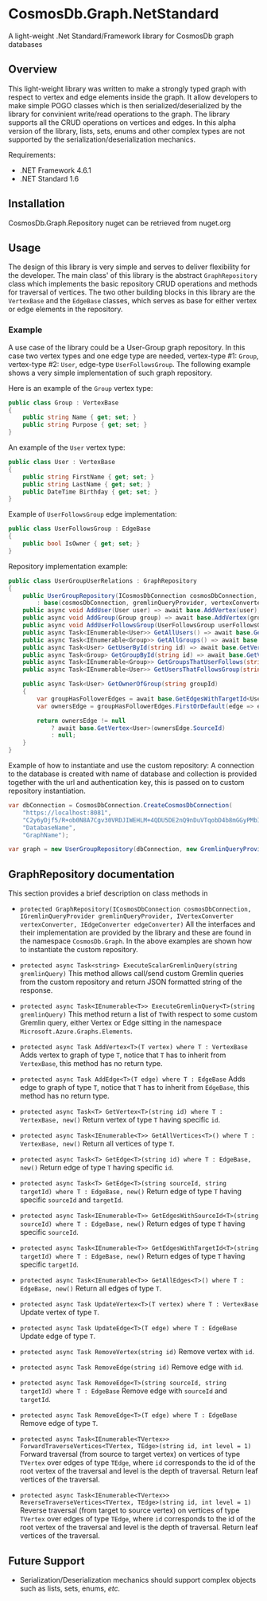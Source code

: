 # CosmosDb.Graph.NetStandard
A light-weight .Net Standard/Framework library for CosmosDb graph databases

## Overview
This light-weight library was written to make a strongly typed graph with respect to vertex and edge elements inside the graph. It allow developers to make simple POGO classes which is then serialized/deserialized by the library for convinient write/read operations to the graph. The library supports all the CRUD operations on vertices and edges. In this alpha version of the library, lists, sets, enums and other complex types are not supported by the serialization/deserialization mechanics.

Requirements:
+ .NET Framework 4.6.1
+ .NET Standard 1.6

## Installation
CosmosDb.Graph.Repository nuget can be retrieved from nuget.org

## Usage
The design of this library is very simple and serves to deliver flexibility for the developer. The main class' of this library is the abstract `GraphRepository` class which implements the basic repository CRUD operations and methods for traversal of vertices. The two other building blocks in this library are the `VertexBase` and the `EdgeBase` classes, which serves as base for either vertex or edge elements in the repository.

### Example
A use case of the library could be a User-Group graph repository. In this case two vertex types and one edge type are needed, vertex-type #1: `Group`, vertex-type #2: `User`, edge-type `UserFollowsGroup`. The following example shows a very simple implementation of such graph repository.

Here is an example of the `Group` vertex type:
```csharp
public class Group : VertexBase
{
    public string Name { get; set; }
    public string Purpose { get; set; }
}
```

An example of the `User` vertex type:
```csharp
public class User : VertexBase
{
    public string FirstName { get; set; }
    public string LastName { get; set; }
    public DateTime Birthday { get; set; }
}
```

Example of `UserFollowsGroup` edge implementation:
```csharp
public class UserFollowsGroup : EdgeBase
{
    public bool IsOwner { get; set; }
}
```

Repository implementation example:
```csharp
public class UserGroupUserRelations : GraphRepository
{
    public UserGroupRepository(ICosmosDbConnection cosmosDbConnection, IGremlinQueryProvider gremlinQueryProvider, IVertexConverter vertexConverter, IEdgeConverter edgeConverter) 
        : base(cosmosDbConnection, gremlinQueryProvider, vertexConverter, edgeConverter) {}
    public async void AddUser(User user) => await base.AddVertex(user);
    public async void AddGroup(Group group) => await base.AddVertex(group);
    public async void AddUserFollowsGroup(UserFollowsGroup userFollowsGroup) => await base.AddEdge(userFollowsGroup);
    public async Task<IEnumerable<User>> GetAllUsers() => await base.GetAllVertices<User>();
    public async Task<IEnumerable<Group>> GetAllGroups() => await base.GetAllVertices<Group>();
    public async Task<User> GetUserById(string id) => await base.GetVertex<User>(id);
    public async Task<Group> GetGroupById(string id) => await base.GetVertex<Group>(id);
    public async Task<IEnumerable<Group>> GetGroupsThatUserFollows(string userId) => await base.ForwardTraverseVertices<Group, UserFollowsGroup>(userId);
    public async Task<IEnumerable<User>> GetUsersThatFollowsGroup(string groupId) => await base.ReverseTraverseVertices<User, UserFollowsGroup>(groupId);

    public async Task<User> GetOwnerOfGroup(string groupId)
    {
        var groupHasFollowerEdges = await base.GetEdgesWithTargetId<UserFollowsGroup>(groupId);
        var ownersEdge = groupHasFollowerEdges.FirstOrDefault(edge => edge.IsOwner == true);

        return ownersEdge != null
            ? await base.GetVertex<User>(ownersEdge.SourceId)
            : null;
    }
}
```

Example of how to instantiate and use the custom repository:
A connection to the database is created with name of database and collection is provided together with the url and authentication key, this is passed on to custom repository instantiation.
```csharp
var dbConnection = CosmosDbConnection.CreateCosmosDbConnection(
    "https://localhost:8081",
    "C2y6yDjf5/R+ob0N8A7Cgv30VRDJIWEHLM+4QDU5DE2nQ9nDuVTqobD4b8mGGyPMbIZnqyMsEcaGQy67XIw/Jw==",
    "DatabaseName",
    "GraphName");

var graph = new UserGroupRepository(dbConnection, new GremlinQueryProvider(), new VertexConverter(), new EdgeConverter());
```

## GraphRepository documentation
This section provides a brief description on class methods in 

+ `protected GraphRepository(ICosmosDbConnection cosmosDbConnection, IGremlinQueryProvider gremlinQueryProvider, IVertexConverter vertexConverter, IEdgeConverter edgeConverter)`
   All the interfaces and their implementation are provided by the library and these are found in the namespace `CosmosDb.Graph`. In the above examples are shown how to instantiate the custom repository.

+ `protected async Task<string> ExecuteScalarGremlinQuery(string gremlinQuery)`
   This method allows call/send custom Gremlin queries from the custom repository and return JSON formatted string of the response.

+ `protected async Task<IEnumerable<T>> ExecuteGremlinQuery<T>(string gremlinQuery)`
   This method return a list of `T`with respect to some custom Gremlin query, either Vertex or Edge sittíng in the namespace `Microsoft.Azure.Graphs.Elements`.

+ `protected async Task AddVertex<T>(T vertex) where T : VertexBase`
   Adds vertex to graph of type `T`, notice that `T` has to inherit from `VertexBase`, this method has no return type.

+ `protected async Task AddEdge<T>(T edge) where T : EdgeBase`
   Adds edge to graph of type `T`, notice that `T` has to inherit from `EdgeBase`, this method has no return type.

+ `protected async Task<T> GetVertex<T>(string id) where T : VertexBase, new()`
   Return vertex of type `T` having specific `id`.

+ `protected async Task<IEnumerable<T>> GetAllVertices<T>() where T : VertexBase, new()`
   Return all vertices of type `T`.

+ `protected async Task<T> GetEdge<T>(string id) where T : EdgeBase, new()`
   Return edge of type `T` having specific `id`.

+ `protected async Task<T> GetEdge<T>(string sourceId, string targetId) where T : EdgeBase, new()`
   Return edge of type `T` having specific `sourceId` and `targetId`.

+ `protected async Task<IEnumerable<T>> GetEdgesWithSourceId<T>(string sourceId) where T : EdgeBase, new()`
   Return edges of type `T` having specific `sourceId`.

+ `protected async Task<IEnumerable<T>> GetEdgesWithTargetId<T>(string targetId) where T : EdgeBase, new()`
   Return edges of type `T` having specific `targetId`.

+ `protected async Task<IEnumerable<T>> GetAllEdges<T>() where T : EdgeBase, new()`
   Return all edges of type `T`.

+ `protected async Task UpdateVertex<T>(T vertex) where T : VertexBase`
   Update vertex of type `T`.

+ `protected async Task UpdateEdge<T>(T edge) where T : EdgeBase`
   Update edge of type `T`.

+ `protected async Task RemoveVertex(string id)`
   Remove vertex with `id`.

+ `protected async Task RemoveEdge(string id)`
   Remove edge with `id`.

+ `protected async Task RemoveEdge<T>(string sourceId, string targetId) where T : EdgeBase`
   Remove edge with `sourceId` and `targetId`.

+ `protected async Task RemoveEdge<T>(T edge) where T : EdgeBase`
   Remove edge of type `T`.

+ `protected async Task<IEnumerable<TVertex>> ForwardTraverseVertices<TVertex, TEdge>(string id, int level = 1)`
   Forward traversal (from source to target vertex) on vertices of type `TVertex` over edges of type `TEdge`, where `id` corresponds to the id of the root vertex of the traversal and level is the depth of traversal. Return leaf vertices of the traversal.

+ `protected async Task<IEnumerable<TVertex>> ReverseTraverseVertices<TVertex, TEdge>(string id, int level = 1)`
   Reverse traversal (from target to source vertex) on vertices of type `TVertex` over edges of type `TEdge`, where `id` corresponds to the id of the root vertex of the traversal and level is the depth of traversal. Return leaf vertices of the traversal.

## Future Support
+ Serialization/Deserialization mechanics should support complex objects such as lists, sets, enums, *etc.*